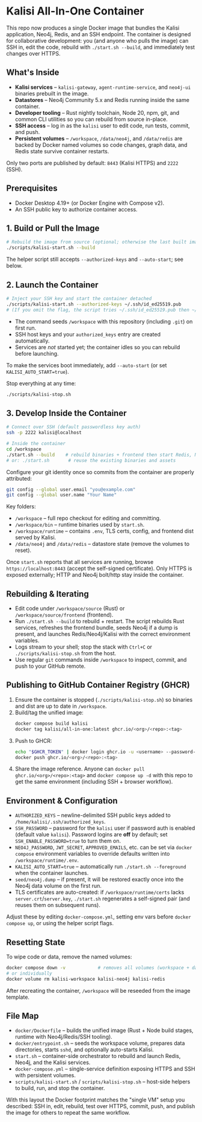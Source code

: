 # Kalisi All-In-One Container

This repo now produces a single Docker image that bundles the Kalisi application, Neo4j, Redis, and an SSH endpoint. The container is designed for collaborative development: you (and anyone who pulls the image) can SSH in, edit the code, rebuild with `./start.sh --build`, and immediately test changes over HTTPS.

## What's Inside

- **Kalisi services** – `kalisi-gateway`, `agent-runtime-service`, and `neo4j-ui` binaries prebuilt in the image.
- **Datastores** – Neo4j Community 5.x and Redis running inside the same container.
- **Developer tooling** – Rust nightly toolchain, Node 20, npm, git, and common CLI utilities so you can rebuild from source in-place.
- **SSH access** – log in as the `kalisi` user to edit code, run tests, commit, and push.
- **Persistent volumes** – `/workspace`, `/data/neo4j`, and `/data/redis` are backed by Docker named volumes so code changes, graph data, and Redis state survive container restarts.

Only two ports are published by default: `8443` (Kalisi HTTPS) and `2222` (SSH).

## Prerequisites

- Docker Desktop 4.19+ (or Docker Engine with Compose v2).
- An SSH public key to authorize container access.

## 1. Build or Pull the Image

```bash
# Rebuild the image from source (optional; otherwise the last built image is reused)
./scripts/kalisi-start.sh --build
```

The helper script still accepts `--authorized-keys` and `--auto-start`; see below.

## 2. Launch the Container

```bash
# Inject your SSH key and start the container detached
./scripts/kalisi-start.sh --authorized-keys ~/.ssh/id_ed25519.pub
# (If you omit the flag, the script tries ~/.ssh/id_ed25519.pub then ~/.ssh/id_rsa.pub automatically.)
```

- The command seeds `/workspace` with this repository (including `.git`) on first run.
- SSH host keys and your `authorized_keys` entry are created automatically.
- Services are *not* started yet; the container idles so you can rebuild before launching.

To make the services boot immediately, add `--auto-start` (or set `KALISI_AUTO_START=true`).

Stop everything at any time:

```bash
./scripts/kalisi-stop.sh
```

## 3. Develop Inside the Container

```bash
# Connect over SSH (default passwordless key auth)
ssh -p 2222 kalisi@localhost

# Inside the container
cd /workspace
./start.sh --build    # rebuild binaries + frontend then start Redis, Neo4j, Kalisi
# or: ./start.sh       # reuse the existing binaries and assets
```

Configure your git identity once so commits from the container are properly attributed:

```bash
git config --global user.email "you@example.com"
git config --global user.name "Your Name"
```

Key folders:

- `/workspace` – full repo checkout for editing and committing.
- `/workspace/bin` – runtime binaries used by `start.sh`.
- `/workspace/runtime` – contains `.env`, TLS certs, config, and frontend dist served by Kalisi.
- `/data/neo4j` and `/data/redis` – datastore state (remove the volumes to reset).

Once `start.sh` reports that all services are running, browse `https://localhost:8443` (accept the self-signed certificate). Only HTTPS is exposed externally; HTTP and Neo4j bolt/http stay inside the container.

## Rebuilding & Iterating

- Edit code under `/workspace/source` (Rust) or `/workspace/source/frontend` (frontend).
- Run `./start.sh --build` to rebuild + restart. The script rebuilds Rust services, refreshes the frontend bundle, seeds Neo4j if a dump is present, and launches Redis/Neo4j/Kalisi with the correct environment variables.
- Logs stream to your shell; stop the stack with `Ctrl+C` or `./scripts/kalisi-stop.sh` from the host.
- Use regular `git` commands inside `/workspace` to inspect, commit, and push to your GitHub remote.

## Publishing to GitHub Container Registry (GHCR)

1. Ensure the container is stopped (`./scripts/kalisi-stop.sh`) so binaries and dist are up to date in `/workspace`.
2. Build/tag the unified image:
   ```bash
   docker compose build kalisi
   docker tag kalisi/all-in-one:latest ghcr.io/<org>/<repo>:<tag>
   ```
3. Push to GHCR:
   ```bash
   echo "$GHCR_TOKEN" | docker login ghcr.io -u <username> --password-stdin
   docker push ghcr.io/<org>/<repo>:<tag>
   ```
4. Share the image reference. Anyone can `docker pull ghcr.io/<org>/<repo>:<tag>` and `docker compose up -d` with this repo to get the same environment (including SSH + browser workflow).

## Environment & Configuration

- `AUTHORIZED_KEYS` – newline-delimited SSH public keys added to `/home/kalisi/.ssh/authorized_keys`.
- `SSH_PASSWORD` – password for the `kalisi` user if password auth is enabled (default value `kalisi`). Password logins are **off** by default; set `SSH_ENABLE_PASSWORD=true` to turn them on.
- `NEO4J_PASSWORD`, `JWT_SECRET`, `APPROVED_EMAILS`, etc. can be set via `docker compose` environment variables to override defaults written into `/workspace/runtime/.env`.
- `KALISI_AUTO_START=true` – automatically run `./start.sh --foreground` when the container launches.
- `seed/neo4j.dump` – if present, it will be restored exactly once into the Neo4j data volume on the first run.
- TLS certificates are auto-created: if `/workspace/runtime/certs` lacks `server.crt`/`server.key`, `./start.sh` regenerates a self-signed pair (and reuses them on subsequent runs).

Adjust these by editing `docker-compose.yml`, setting env vars before `docker compose up`, or using the helper script flags.

## Resetting State

To wipe code or data, remove the named volumes:

```bash
docker compose down -v            # removes all volumes (workspace + data)
# or individually
docker volume rm kalisi-workspace kalisi-neo4j kalisi-redis
```

After recreating the container, `/workspace` will be reseeded from the image template.

## File Map

- `docker/Dockerfile` – builds the unified image (Rust + Node build stages, runtime with Neo4j/Redis/SSH tooling).
- `docker/entrypoint.sh` – seeds the workspace volume, prepares data directories, starts `sshd`, and optionally auto-starts Kalisi.
- `start.sh` – container-side orchestrator to rebuild and launch Redis, Neo4j, and the Kalisi services.
- `docker-compose.yml` – single-service definition exposing HTTPS and SSH with persistent volumes.
- `scripts/kalisi-start.sh` / `scripts/kalisi-stop.sh` – host-side helpers to build, run, and stop the container.

With this layout the Docker footprint matches the "single VM" setup you described: SSH in, edit, rebuild, test over HTTPS, commit, push, and publish the image for others to repeat the same workflow.
